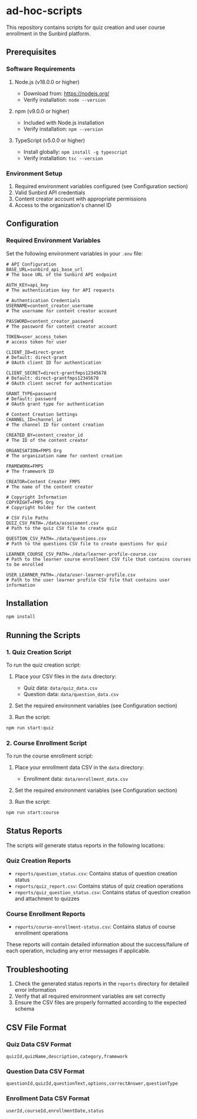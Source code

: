 # ad-hoc-scripts

This repository contains scripts for quiz creation and user course enrollment in the Sunbird platform.

## Prerequisites

### Software Requirements
1. Node.js (v18.0.0 or higher)
   - Download from: https://nodejs.org/
   - Verify installation: `node --version`

2. npm (v9.0.0 or higher)
   - Included with Node.js installation
   - Verify installation: `npm --version`

3. TypeScript (v5.0.0 or higher)
   - Install globally: `npm install -g typescript`
   - Verify installation: `tsc --version`

### Environment Setup
1. Required environment variables configured (see Configuration section)
2. Valid Sunbird API credentials
3. Content creator account with appropriate permissions
4. Access to the organization's channel ID

## Configuration

### Required Environment Variables

Set the following environment variables in your `.env` file:

```env
# API Configuration
BASE_URL=sunbird_api_base_url
# The base URL of the Sunbird API endpoint

AUTH_KEY=api_key
# The authentication key for API requests

# Authentication Credentials
USERNAME=content_creator_username
# The username for content creator account

PASSWORD=content_creator_password
# The password for content creator account

TOKEN=user_access_token
# access token for user

CLIENT_ID=direct-grant
# Default: direct-grant
# OAuth client ID for authentication

CLIENT_SECRET=direct-grantfmps12345678
# Default: direct-grantfmps12345678
# OAuth client secret for authentication

GRANT_TYPE=password
# Default: password
# OAuth grant type for authentication

# Content Creation Settings
CHANNEL_ID=channel_id
# The channel ID for content creation

CREATED_BY=content_creator_id
# The ID of the content creator

ORGANISATION=FMPS Org
# The organization name for content creation

FRAMEWORK=FMPS
# The framework ID

CREATOR=Content Creator FMPS
# The name of the content creator

# Copyright Information
COPYRIGHT=FMPS Org
# Copyright holder for the content

# CSV File Paths
QUIZ_CSV_PATH=./data/assessment.csv
# Path to the quiz CSV file to create quiz

QUESTION_CSV_PATH=./data/questions.csv
# Path to the questions CSV file to create questions for quiz

LEARNER_COURSE_CSV_PATH=./data/learner-profile-course.csv
# Path to the learner course enrollment CSV file that contains courses to be enrolled

USER_LEARNER_PATH=./data/user-learner-profile.csv
# Path to the user learner profile CSV file that contains user information
```

## Installation

```bash
npm install
```

## Running the Scripts

### 1. Quiz Creation Script

To run the quiz creation script:

1. Place your CSV files in the `data` directory:
   - Quiz data: `data/quiz_data.csv`
   - Question data: `data/question_data.csv`

2. Set the required environment variables (see Configuration section)

3. Run the script:
```bash
npm run start:quiz
```

### 2. Course Enrollment Script

To run the course enrollment script:

1. Place your enrollment data CSV in the `data` directory:
   - Enrollment data: `data/enrollment_data.csv`

2. Set the required environment variables (see Configuration section)

3. Run the script:
```bash
npm run start:course
```

## Status Reports

The scripts will generate status reports in the following locations:

### Quiz Creation Reports
- `reports/question_status.csv`: Contains status of question creation status
- `reports/quiz_report.csv`: Contains status of quiz creation operations
- `reports/quiz_question_status.csv`: Contains status of question creation and attachment to quizzes

### Course Enrollment Reports
- `reports/course-enrollment-status.csv`: Contains status of course enrollment operations

These reports will contain detailed information about the success/failure of each operation, including any error messages if applicable.

## Troubleshooting

1. Check the generated status reports in the `reports` directory for detailed error information
2. Verify that all required environment variables are set correctly
3. Ensure the CSV files are properly formatted according to the expected schema

## CSV File Format

### Quiz Data CSV Format
```csv
quizId,quizName,description,category,framework
```

### Question Data CSV Format
```csv
questionId,quizId,questionText,options,correctAnswer,questionType
```

### Enrollment Data CSV Format
```csv
userId,courseId,enrollmentDate,status
```